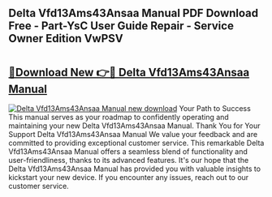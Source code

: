 ## Delta Vfd13Ams43Ansaa Manual PDF Download Free - Part-YsC User Guide Repair - Service Owner Edition VwPSV

# <h2><a href="http://bc41251.oget.top/?id=Delta+Vfd13Ams43Ansaa+Manual">🔗Download New 👉🔴 Delta Vfd13Ams43Ansaa Manual</a></h2>

[![Delta Vfd13Ams43Ansaa Manual new download](https://i.imgur.com/5g1atiW.png)](http://bc41251.oget.top/?id=Delta+Vfd13Ams43Ansaa+Manual)
Your Path to Success This manual serves as your roadmap to confidently operating and maintaining your new Delta Vfd13Ams43Ansaa Manual. Thank You for Your Support Delta Vfd13Ams43Ansaa Manual We value your feedback and are committed to providing exceptional customer service. This remarkable Delta Vfd13Ams43Ansaa Manual offers a seamless blend of functionality and user-friendliness, thanks to its advanced features. It's our hope that the Delta Vfd13Ams43Ansaa Manual has provided you with valuable insights to kickstart your new device. If you encounter any issues, reach out to our customer service.
